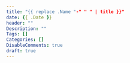 ```yaml
---
title: "{{ replace .Name "-" " " | title }}"
date: {{ .Date }}
header: ""
Description: ""
Tags: []
Categories: []
DisableComments: true
draft: true
---
```

